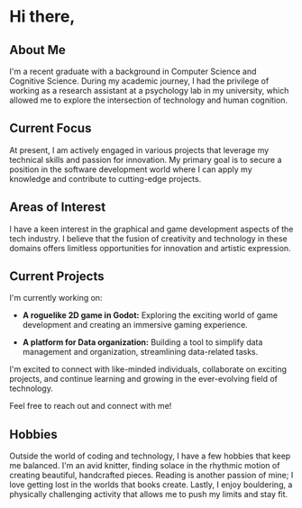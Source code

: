 # Hi there,

## About Me

I'm a recent graduate with a background in Computer Science and Cognitive Science. During my academic journey, I had the privilege of working as a research assistant at a psychology lab in my university, which allowed me to explore the intersection of technology and human cognition.

## Current Focus

At present, I am actively engaged in various projects that leverage my technical skills and passion for innovation. My primary goal is to secure a position in the software development world where I can apply my knowledge and contribute to cutting-edge projects.

## Areas of Interest

I have a keen interest in the graphical and game development aspects of the tech industry. I believe that the fusion of creativity and technology in these domains offers limitless opportunities for innovation and artistic expression.

## Current Projects

I'm currently working on:

- **A roguelike 2D game in Godot:** Exploring the exciting world of game development and creating an immersive gaming experience.

- **A platform for Data organization:** Building a tool to simplify data management and organization, streamlining data-related tasks.

I'm excited to connect with like-minded individuals, collaborate on exciting projects, and continue learning and growing in the ever-evolving field of technology.

Feel free to reach out and connect with me!

## Hobbies

Outside the world of coding and technology, I have a few hobbies that keep me balanced. I'm an avid knitter, finding solace in the rhythmic motion of creating beautiful, handcrafted pieces. Reading is another passion of mine; I love getting lost in the worlds that books create. Lastly, I enjoy bouldering, a physically challenging activity that allows me to push my limits and stay fit.

